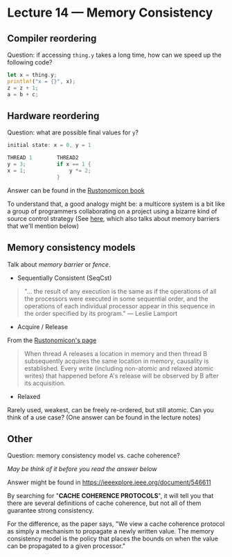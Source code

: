 # Lecture 14 — Memory Consistency

## Compiler reordering

Question: if accessing `thing.y` takes a long time, how can we speed up the
following code?

```rust
let x = thing.y;
println!("x = {}", x);
z = z + 1;
a = b + c;
```

## Hardware reordering

Question: what are possible final values for `y`?

```rust
initial state: x = 0, y = 1

THREAD 1        THREAD2
y = 3;          if x == 1 {
x = 1;              y *= 2;
                }
```

Answer can be found in the [Rustonomicon
book](https://doc.rust-lang.org/nomicon/atomics.html#hardware-reordering)

To understand that, a good analogy might be: a multicore system is a bit like a
group of programmers collaborating on a project using a bizarre kind of source
control strategy (See
[here](https://preshing.com/20120710/memory-barriers-are-like-source-control-operations/),
which also talks about memory barriers that we'll mention below)

## Memory consistency models

Talk about *memory barrier* or *fence*.

* Sequentially Consistent (SeqCst)

> "... the result of any execution is the same as if the operations of all the
> processors were executed in some sequential order, and the operations of each
> individual processor appear in this sequence in the order specified by its
> program." — Leslie Lamport

* Acquire / Release

From the [Rustonomicon's page](https://doc.rust-lang.org/nomicon/atomics.html#acquire-release)

> When thread A releases a location in memory and then thread B subsequently
> acquires the same location in memory, causality is established. Every write
> (including non-atomic and relaxed atomic writes) that happened before A's
> release will be observed by B after its acquisition.

* Relaxed

Rarely used, weakest, can be freely re-ordered, but still atomic. Can you think
of a use case? (One answer can be found in the lecture notes)

## Other

Question: memory consistency model vs. cache coherence?

*May be think of it before you read the answer below*

Answer might be found in <https://ieeexplore.ieee.org/document/546611>

By searching for "**CACHE COHERENCE PROTOCOLS**", it will tell you that there
are several definitions of cache coherence, but not all of them guarantee strong
consistency.

For the difference, as the paper says, "We view a cache coherence protocol as
simply a mechanism to propagate a newly written value. The memory consistency
model is the policy that places the bounds on when the value can be propagated
to a given processor."
